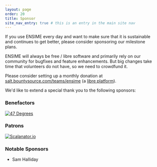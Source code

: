 ```yaml
---
layout: page
order: 20
title: Sponsor
site_nav_entry: true # this is an entry in the main site nav
---
```


If you use ENSIME every day and want to make sure that it is sustainable and continues to get better, please consider sponsoring our milestone plans.

ENSIME will always be free / libre software and primarily rely on our community for bugfixes and feature enhancements. But big changes take time that volunteers do not have, so we need to crowdfund it.

Please consider setting up a monthly donation at [salt.bountysource.com/teams/ensime](https://salt.bountysource.com/teams/ensime) (a [libre platform](https://github.com/bountysource/core)).

We'd like to extend a special thank you to the following sponsors:

### Benefactors

[![47 Degrees](https://pbs.twimg.com/profile_images/575659950430535680/2ER-ouLq_200x200.png)](http://www.47deg.com/)

### Patrons

[![Scalanator.io](https://pbs.twimg.com/profile_images/731137083545391104/kAlT908G_200x200.jpg)](https://www.scalanator.io/)

### Notable Sponsors

- Sam Halliday
